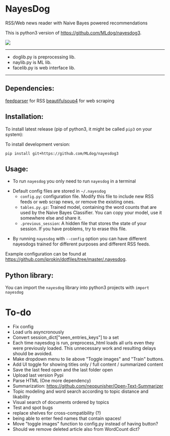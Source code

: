 # NayesDog
RSS/Web news reader with Naive Bayes powered recommendations

This is python3 version of <https://github.com/MLdog/nayesdog3>.

![](screenshot.png)

---
- doglib.py is preprocessing lib.
- naylib.py is ML lib.
- facelib.py is web interface lib.

---

## Dependencies:
[feedparser](https://pypi.python.org/pypi/feedparser) for RSS
[beautifulsoup4](https://pypi.python.org/pypi/beautifulsoup4) for web scraping

## Installation:
To install latest release (pip of python3, it might be called `pip3` on your system):

<!--
``` {.sh}
pip install nayesdog
```
-->
To install development version:

``` {.sh}
pip install git+https://github.com/MLdog/nayesdog3
```

## Usage:
+ To run `nayesdog` you only need to run `nayesdog` in a terminal
* Default config files are stored in `~/.nayesdog`
	+ `config.py`: configuration file.  Modify this file to include new RSS feeds or web scrap news, or remove the existing ones.
	+ `tables.py.gz`: Trained model, containing the word counts that are used by the Naive Bayes Classifier. You can copy your model, use it somewhere else and share it.
	+ `.previous_session`: A hidden file that stores the state of your session. If you have problems, try to erase this file.
+ By running `nayesdog` with `--config` option you can have different nayesdogs trained for different purposes and different RSS feeds.

Example configuration can be found at <https://github.com/iprokin/dotfiles/tree/master/.nayesdog>.

## Python library:
You can import the `nayesdog` library into python3 projects with `import nayesdog`

# To-do
* Fix config
* Load urls asyncronously
* Convert session_dict["seen_entries_keys"] to a set
* Each time nayesdog is run, preprocess_html loads all urls even they were previously loaded. This unnecessary work and resulting delays should be avoided.
* Make dropdown menu to lie above "Toggle images" and "Train" buttons.
* Add UI toggle for showing titles only / full content / summarized content
* Save the last feed open and the last folder open
* Upload last version Pypi
* Parse HTML (One more dependency)
* Summarization: https://github.com/neopunisher/Open-Text-Summarizer
* Topic modeling and word search according to topic distance and likability
* Visual search of documents ordered by topics
* Test and spot bugs
* replace shelves for cross-compatibility (?)
* being able to enter feed names that contain spaces!
* Move "toggle images" function to config.py instead of having button?
* Should we remove deleted article also from WordCount dict?
